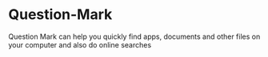 # Question-Mark
Question Mark can help you quickly find apps, documents and other files on your computer and also do online searches
